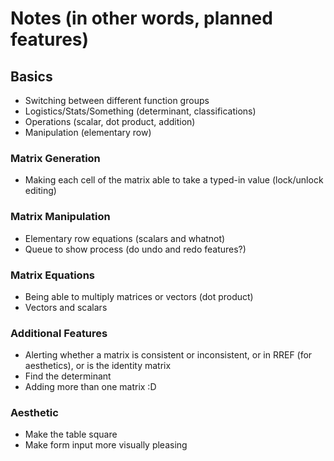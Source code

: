 # Notes (in other words, planned features)

## Basics
- Switching between different function groups
- Logistics/Stats/Something (determinant, classifications)
- Operations (scalar, dot product, addition)
- Manipulation (elementary row)

### Matrix Generation
- Making each cell of the matrix able to take a typed-in value (lock/unlock editing)

### Matrix Manipulation
- Elementary row equations (scalars and whatnot)
- Queue to show process (do undo and redo features?)

### Matrix Equations
- Being able to multiply matrices or vectors (dot product)
- Vectors and scalars

### Additional Features
- Alerting whether a matrix is consistent or inconsistent, or in RREF (for aesthetics), or is the identity matrix
- Find the determinant
- Adding more than one matrix :D

### Aesthetic
- Make the table square
- Make form input more visually pleasing